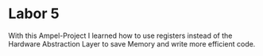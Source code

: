 # Labor 5
With this Ampel-Project I learned how to use registers instead of the Hardware Abstraction Layer to save Memory and write more efficient code.